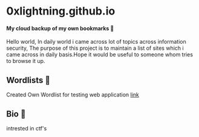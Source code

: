 # 0xlightning.github.io
#### My cloud backup of my own bookmarks 💛

Hello world, In daily world i came across lot of topics across information security, The purpose of this project is to maintain a list of sites which i came across in daily basis.Hope it would be useful to someone whom tries to browse it up.

## Wordlists 💛

Created Own Wordlist for testing web application [link](https://github.com/0xlightning/Own_Wordlist)

## Bio 💛
 intrested in ctf's 

